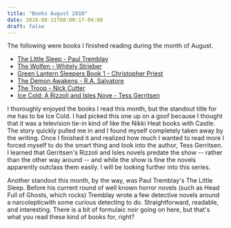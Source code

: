 ```yaml
---
title: "Books August 2018"
date: 2018-08-31T08:00:17-04:00
draft: false
---
```


The following were books I finished reading during the month of August.

* [The Little Sleep - Paul Tremblay](https://www.amazon.com/gp/product/B002GYI93S/ref=dbs_a_def_rwt_bibl_vppi_i3)
* [The Wolfen - Whitely Strieber](https://www.amazon.com/gp/product/B00LR0O8WI/ref=dbs_a_def_rwt_hsch_vapi_taft_p1_i7)
* [Green Lantern Sleepers Book 1 - Christopher Priest](https://www.amazon.com/Green-Lantern-Sleepers-Book-Bk/dp/1416504273/ref=bseries_primary_1_1416504273)
* [The Demon Awakens - R.A. Salvatore](https://www.amazon.com/gp/product/B000FBFON2/ref=dbs_a_def_rwt_hsch_vapi_taft_p5_i7)
* [The Troop - Nick Cutter](https://www.amazon.com/Troop-Nick-Cutter-ebook/dp/B00BSBR5DA/ref=tmm_kin_swatch_0?_encoding=UTF8&qid=&sr=)
* [Ice Cold: A Rizzoli and Isles Nove - Tess Gerritsen](https://www.amazon.com/gp/product/B0036S4C5C/ref=dbs_a_def_rwt_bibl_vppi_i11)


I thoroughly enjoyed the books I read this month, but the standout title for me has to be Ice Cold. I had picked this one up on a goof because I thought that it was a television tie-in kind of like the Nikki Heat books with Castle. The story quickly pulled me in and I found myself completely taken away by the writing. Once I finished it and realized how much I wanted to read more I forced myself to do the smart thing and look into the author, Tess Gerritsen. I learned that Gerritsen's Rizzoli and Isles novels predate the show -- rather than the other way around -- and while the show is fine the novels apparently outclass them easily. I will be looking further into this series.

Another standout this month, by the way, was Paul Tremblay's The Little Sleep. Before his current round of well known horror novels (such as Head Full of Ghosts, which rocks) Tremblay wrote a few detective novels around a narcolepticwith some curious detecting to do. Straightforward, readable, and interesting. There is a bit of formulaic noir going on here, but that's what you read these kind of books for, right?





